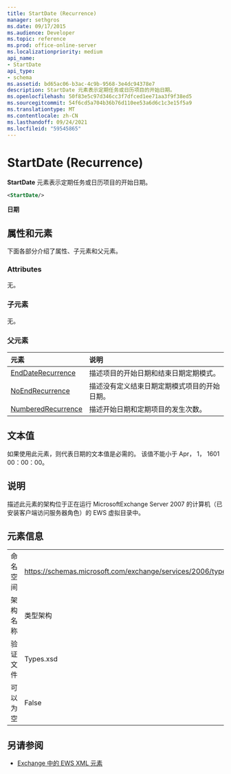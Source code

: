 ```yaml
---
title: StartDate (Recurrence)
manager: sethgros
ms.date: 09/17/2015
ms.audience: Developer
ms.topic: reference
ms.prod: office-online-server
ms.localizationpriority: medium
api_name:
- StartDate
api_type:
- schema
ms.assetid: bd65ac06-b3ac-4c9b-9568-3e4dc94378e7
description: StartDate 元素表示定期任务或日历项目的开始日期。
ms.openlocfilehash: 50f83e5c97d346cc3f7dfced1ee71aa3f9f38ed5
ms.sourcegitcommit: 54f6cd5a704b36b76d110ee53a6d6c1c3e15f5a9
ms.translationtype: MT
ms.contentlocale: zh-CN
ms.lasthandoff: 09/24/2021
ms.locfileid: "59545865"
---
```

# <a name="startdate-recurrence"></a>StartDate (Recurrence)

**StartDate** 元素表示定期任务或日历项目的开始日期。 
  
```xml
<StartDate/>
```

**日期**

## <a name="attributes-and-elements"></a>属性和元素

下面各部分介绍了属性、子元素和父元素。
  
### <a name="attributes"></a>Attributes

无。
  
### <a name="child-elements"></a>子元素

无。
  
### <a name="parent-elements"></a>父元素

|**元素**|**说明**|
|:-----|:-----|
|[EndDateRecurrence](enddaterecurrence.md) <br/> |描述项目的开始日期和结束日期定期模式。  <br/> |
|[NoEndRecurrence](noendrecurrence.md) <br/> |描述没有定义结束日期定期模式项目的开始日期。  <br/> |
|[NumberedRecurrence](numberedrecurrence.md) <br/> |描述开始日期和定期项目的发生次数。  <br/> |
   
## <a name="text-value"></a>文本值

如果使用此元素，则代表日期的文本值是必需的。 该值不能小于 Apr， 1， 1601 00：00：00。
  
## <a name="remarks"></a>说明

描述此元素的架构位于正在运行 MicrosoftExchange Server 2007 的计算机（已安装客户端访问服务器角色）的 EWS 虚拟目录中。
  
## <a name="element-information"></a>元素信息

|||
|:-----|:-----|
|命名空间  <br/> |https://schemas.microsoft.com/exchange/services/2006/types  <br/> |
|架构名称  <br/> |类型架构  <br/> |
|验证文件  <br/> |Types.xsd  <br/> |
|可以为空  <br/> |False  <br/> |
   
## <a name="see-also"></a>另请参阅

- [Exchange 中的 EWS XML 元素](ews-xml-elements-in-exchange.md)


